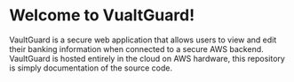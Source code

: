 # Welcome to VualtGuard!

VaultGuard is a secure web application that allows users to view and edit their banking information when connected to a secure AWS backend. VaultGuard is hosted entirely in the cloud on AWS hardware, this repository is simply documentation of the source code.
